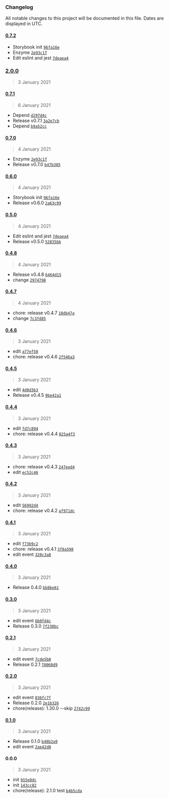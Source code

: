 ### Changelog

All notable changes to this project will be documented in this file. Dates are displayed in UTC.

#### [0.7.2](https://github.com/undind/react-button/compare/2.0.0...0.7.2)

- Storybook init [`96fa16e`](https://github.com/undind/react-button/commit/96fa16eb5347e260e4d5b5f2e0173cb1358561c3)
- Enzyme [`2e93c1f`](https://github.com/undind/react-button/commit/2e93c1fbe0030bd2466537172988ee41bf079508)
- Edit eslint and jest [`7deaea4`](https://github.com/undind/react-button/commit/7deaea4519f3e7681e55d397836801effbd37e0b)

### [2.0.0](https://github.com/undind/react-button/compare/0.7.1...2.0.0)

> 3 January 2021

#### [0.7.1](https://github.com/undind/react-button/compare/0.7.0...0.7.1)

> 6 January 2021

- Depend [`d297d4c`](https://github.com/undind/react-button/commit/d297d4c48642d7e909fd4a0e521b2f4a5fa1bfb5)
- Release v0.7.1 [`3a2e7cb`](https://github.com/undind/react-button/commit/3a2e7cb993f24a8ce5220923f2854244748014cd)
- Depend [`b9a52cc`](https://github.com/undind/react-button/commit/b9a52cc7eea52946bedf2adcfad6ccef483b2235)

#### [0.7.0](https://github.com/undind/react-button/compare/0.6.0...0.7.0)

> 4 January 2021

- Enzyme [`2e93c1f`](https://github.com/undind/react-button/commit/2e93c1fbe0030bd2466537172988ee41bf079508)
- Release v0.7.0 [`b47b385`](https://github.com/undind/react-button/commit/b47b3850c741afde814fedbf06aba679a4823751)

#### [0.6.0](https://github.com/undind/react-button/compare/0.5.0...0.6.0)

> 4 January 2021

- Storybook init [`96fa16e`](https://github.com/undind/react-button/commit/96fa16eb5347e260e4d5b5f2e0173cb1358561c3)
- Release v0.6.0 [`2a63c99`](https://github.com/undind/react-button/commit/2a63c993ad6f4fc55843e697df8230162ef8cce9)

#### [0.5.0](https://github.com/undind/react-button/compare/0.4.8...0.5.0)

> 4 January 2021

- Edit eslint and jest [`7deaea4`](https://github.com/undind/react-button/commit/7deaea4519f3e7681e55d397836801effbd37e0b)
- Release v0.5.0 [`52835bb`](https://github.com/undind/react-button/commit/52835bb82262491eb78b69e4c4353ce9444bf77a)

#### [0.4.8](https://github.com/undind/react-button/compare/0.4.7...0.4.8)

> 4 January 2021

- Release v0.4.8 [`6464d15`](https://github.com/undind/react-button/commit/6464d15296c3cc3e718aaaaebe4761f2692f9dab)
- change [`2974798`](https://github.com/undind/react-button/commit/2974798de0793f29741782f8fda1cd765f673e49)

#### [0.4.7](https://github.com/undind/react-button/compare/0.4.6...0.4.7)

> 4 January 2021

- chore: release v0.4.7 [`18db47a`](https://github.com/undind/react-button/commit/18db47a19d0bd219c32059ef2ff562b361196024)
- change [`7c3fd85`](https://github.com/undind/react-button/commit/7c3fd85a860acde8e7f0c8df8c0864586268521e)

#### [0.4.6](https://github.com/undind/react-button/compare/0.4.5...0.4.6)

> 3 January 2021

- edit [`a77ef58`](https://github.com/undind/react-button/commit/a77ef58f66fe894d115d202202b8cd4f7792769a)
- chore: release v0.4.6 [`2f546a3`](https://github.com/undind/react-button/commit/2f546a33270884531f88b223c924b130878538bc)

#### [0.4.5](https://github.com/undind/react-button/compare/0.4.4...0.4.5)

> 3 January 2021

- edit [`4d0d3b3`](https://github.com/undind/react-button/commit/4d0d3b34c96a642ec589715ce6ca9cfab2ba27d5)
- Release v0.4.5 [`9be42a1`](https://github.com/undind/react-button/commit/9be42a19b08fa8f9f485bf2d4c39477fd31befd5)

#### [0.4.4](https://github.com/undind/react-button/compare/0.4.3...0.4.4)

> 3 January 2021

- edit [`fd7c894`](https://github.com/undind/react-button/commit/fd7c894e43e230abd8c2807db89e211a04db684c)
- chore: release v0.4.4 [`025a4f3`](https://github.com/undind/react-button/commit/025a4f36c32ca67bf89eff0f3d266665119a41c3)

#### [0.4.3](https://github.com/undind/react-button/compare/0.4.2...0.4.3)

> 3 January 2021

- chore: release v0.4.3 [`247eed4`](https://github.com/undind/react-button/commit/247eed4d3b3bd5834b1ccef014138ef6174377d9)
- edit [`ec52c46`](https://github.com/undind/react-button/commit/ec52c46217573c91c3f8555054aabc7ce33ceee1)

#### [0.4.2](https://github.com/undind/react-button/compare/0.4.1...0.4.2)

> 3 January 2021

- edit [`56992d4`](https://github.com/undind/react-button/commit/56992d4141725e9262f7d2e6882d5375b060662d)
- chore: release v0.4.2 [`af971dc`](https://github.com/undind/react-button/commit/af971dce45667e22c678443f855f66f18e8b532d)

#### [0.4.1](https://github.com/undind/react-button/compare/0.4.0...0.4.1)

> 3 January 2021

- edit [`f73b9c2`](https://github.com/undind/react-button/commit/f73b9c29d78fd21862066b464cb99ea39ce9546e)
- chore: release v0.4.1 [`3f8a598`](https://github.com/undind/react-button/commit/3f8a5980c8164be8234c7d4aae6ca41a1325ca4c)
- edit event [`320c3a8`](https://github.com/undind/react-button/commit/320c3a81d2ec72145ea21604c3ddeb6d45bf32d1)

#### [0.4.0](https://github.com/undind/react-button/compare/0.3.0...0.4.0)

> 3 January 2021

- Release 0.4.0 [`bb8be61`](https://github.com/undind/react-button/commit/bb8be6181d7269f1391bfdfb9a8269634d8908ac)

#### [0.3.0](https://github.com/undind/react-button/compare/0.2.1...0.3.0)

> 3 January 2021

- edit event [`6b0fd4c`](https://github.com/undind/react-button/commit/6b0fd4cf570bb15454e0c23723c7ff738c3d32b8)
- Release 0.3.0 [`7f230bc`](https://github.com/undind/react-button/commit/7f230bc637425d327594319595f28456b47e3e67)

#### [0.2.1](https://github.com/undind/react-button/compare/0.2.0...0.2.1)

> 3 January 2021

- edit event [`7cde5b8`](https://github.com/undind/react-button/commit/7cde5b8eba3067beffea6a5f538917388149ca5e)
- Release 0.2.1 [`78068d9`](https://github.com/undind/react-button/commit/78068d90ad56f924c35e1b526c6271a9dc2042bf)

#### [0.2.0](https://github.com/undind/react-button/compare/0.1.0...0.2.0)

> 3 January 2021

- edit event [`836fc7f`](https://github.com/undind/react-button/commit/836fc7f7b9c48132c0c0af280a4c8f1b067275c2)
- Release 0.2.0 [`2e1b326`](https://github.com/undind/react-button/commit/2e1b3264abd58a7dfd843bba91a67ee77abb14d5)
- chore(release): 1.30.0 --skip [`2742c99`](https://github.com/undind/react-button/commit/2742c99d093dd014e6e5df9ab501c557e9536f1a)

#### [0.1.0](https://github.com/undind/react-button/compare/0.0.0...0.1.0)

> 3 January 2021

- Release 0.1.0 [`b48b2a9`](https://github.com/undind/react-button/commit/b48b2a91a1abbb7a923cde31c4ca7d0f51c8f0a7)
- edit event [`2ae42d0`](https://github.com/undind/react-button/commit/2ae42d0f9835f7f4821a0a7f4f08f6e50134e6e2)

#### 0.0.0

> 3 January 2021

- init [`915e8dc`](https://github.com/undind/react-button/commit/915e8dc7d3ace0833066ea470dcc8078652964bc)
- init [`143cc82`](https://github.com/undind/react-button/commit/143cc829fa702c1014480adb79fd6788bedfb64b)
- chore(release): 2.1.0 test [`b4b5cda`](https://github.com/undind/react-button/commit/b4b5cda2498f881dd6151d5ca7c7c20e17779e9a)
